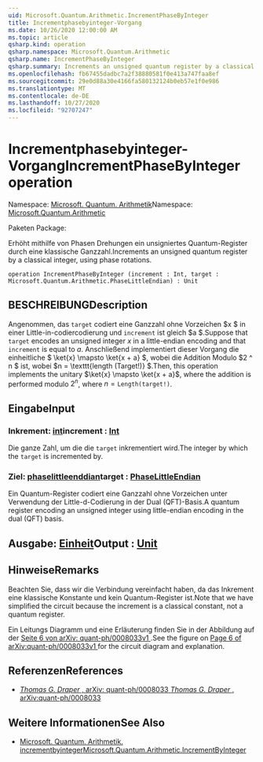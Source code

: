 ```yaml
---
uid: Microsoft.Quantum.Arithmetic.IncrementPhaseByInteger
title: Incrementphasebyinteger-Vorgang
ms.date: 10/26/2020 12:00:00 AM
ms.topic: article
qsharp.kind: operation
qsharp.namespace: Microsoft.Quantum.Arithmetic
qsharp.name: IncrementPhaseByInteger
qsharp.summary: Increments an unsigned quantum register by a classical integer, using phase rotations.
ms.openlocfilehash: fb67455dadbc7a2f38880581f0e413a747faa8ef
ms.sourcegitcommit: 29e0d88a30e4166fa580132124b0eb57e1f0e986
ms.translationtype: MT
ms.contentlocale: de-DE
ms.lasthandoff: 10/27/2020
ms.locfileid: "92707247"
---
```

# <a name="incrementphasebyinteger-operation"></a><span data-ttu-id="100d2-102">Incrementphasebyinteger-Vorgang</span><span class="sxs-lookup"><span data-stu-id="100d2-102">IncrementPhaseByInteger operation</span></span>

<span data-ttu-id="100d2-103">Namespace: [Microsoft. Quantum. Arithmetik](xref:Microsoft.Quantum.Arithmetic)</span><span class="sxs-lookup"><span data-stu-id="100d2-103">Namespace: [Microsoft.Quantum.Arithmetic](xref:Microsoft.Quantum.Arithmetic)</span></span>

<span data-ttu-id="100d2-104">Paketen [](https://nuget.org/packages/)</span><span class="sxs-lookup"><span data-stu-id="100d2-104">Package: [](https://nuget.org/packages/)</span></span>


<span data-ttu-id="100d2-105">Erhöht mithilfe von Phasen Drehungen ein unsigniertes Quantum-Register durch eine klassische Ganzzahl.</span><span class="sxs-lookup"><span data-stu-id="100d2-105">Increments an unsigned quantum register by a classical integer, using phase rotations.</span></span>

```qsharp
operation IncrementPhaseByInteger (increment : Int, target : Microsoft.Quantum.Arithmetic.PhaseLittleEndian) : Unit
```


## <a name="description"></a><span data-ttu-id="100d2-106">BESCHREIBUNG</span><span class="sxs-lookup"><span data-stu-id="100d2-106">Description</span></span>

<span data-ttu-id="100d2-107">Angenommen, das `target` codiert eine Ganzzahl ohne Vorzeichen $x $ in einer Little-in-codiercodierung und `increment` ist gleich $a $.</span><span class="sxs-lookup"><span data-stu-id="100d2-107">Suppose that `target` encodes an unsigned integer $x$ in a little-endian encoding and that `increment` is equal to $a$.</span></span>
<span data-ttu-id="100d2-108">Anschließend implementiert dieser Vorgang die einheitliche $ \ket{x} \mapsto \ket{x + a} $, wobei die Addition Modulo $2 ^ n $ ist, wobei $n = \texttt{length (Target!)} $.</span><span class="sxs-lookup"><span data-stu-id="100d2-108">Then, this operation implements the unitary $\ket{x} \mapsto \ket{x + a}$, where the addition is performed modulo $2^n$, where $n = \texttt{Length(target!)}$.</span></span>

## <a name="input"></a><span data-ttu-id="100d2-109">Eingabe</span><span class="sxs-lookup"><span data-stu-id="100d2-109">Input</span></span>

### <a name="increment--int"></a><span data-ttu-id="100d2-110">Inkrement: [int](xref:microsoft.quantum.lang-ref.int)</span><span class="sxs-lookup"><span data-stu-id="100d2-110">increment : [Int](xref:microsoft.quantum.lang-ref.int)</span></span>

<span data-ttu-id="100d2-111">Die ganze Zahl, um die die `target` inkrementiert wird.</span><span class="sxs-lookup"><span data-stu-id="100d2-111">The integer by which the `target` is incremented by.</span></span>


### <a name="target--phaselittleendian"></a><span data-ttu-id="100d2-112">Ziel: [phaselittleenddian](xref:Microsoft.Quantum.Arithmetic.PhaseLittleEndian)</span><span class="sxs-lookup"><span data-stu-id="100d2-112">target : [PhaseLittleEndian](xref:Microsoft.Quantum.Arithmetic.PhaseLittleEndian)</span></span>

<span data-ttu-id="100d2-113">Ein Quantum-Register codiert eine Ganzzahl ohne Vorzeichen unter Verwendung der Little-d-Codierung in der Dual (QFT)-Basis.</span><span class="sxs-lookup"><span data-stu-id="100d2-113">A quantum register encoding an unsigned integer using little-endian encoding in the dual (QFT) basis.</span></span>



## <a name="output--unit"></a><span data-ttu-id="100d2-114">Ausgabe: [Einheit](xref:microsoft.quantum.lang-ref.unit)</span><span class="sxs-lookup"><span data-stu-id="100d2-114">Output : [Unit](xref:microsoft.quantum.lang-ref.unit)</span></span>



## <a name="remarks"></a><span data-ttu-id="100d2-115">Hinweise</span><span class="sxs-lookup"><span data-stu-id="100d2-115">Remarks</span></span>

<span data-ttu-id="100d2-116">Beachten Sie, dass wir die Verbindung vereinfacht haben, da das Inkrement eine klassische Konstante und kein Quantum-Register ist.</span><span class="sxs-lookup"><span data-stu-id="100d2-116">Note that we have simplified the circuit because the increment is a classical constant, not a quantum register.</span></span>

<span data-ttu-id="100d2-117">Ein Leitungs Diagramm und eine Erläuterung finden Sie in der Abbildung auf der [ Seite 6 von arXiv: quant-ph/0008033v1 ](https://arxiv.org/pdf/quant-ph/0008033.pdf#page=6) .</span><span class="sxs-lookup"><span data-stu-id="100d2-117">See the figure on [ Page 6 of arXiv:quant-ph/0008033v1 ](https://arxiv.org/pdf/quant-ph/0008033.pdf#page=6) for the circuit diagram and explanation.</span></span>

## <a name="references"></a><span data-ttu-id="100d2-118">Referenzen</span><span class="sxs-lookup"><span data-stu-id="100d2-118">References</span></span>

- [<span data-ttu-id="100d2-119">*Thomas G. Draper* , arXiv: quant-ph/0008033</span><span class="sxs-lookup"><span data-stu-id="100d2-119"> *Thomas G. Draper* , arXiv:quant-ph/0008033</span></span>](https://arxiv.org/pdf/quant-ph/0008033v1.pdf)

## <a name="see-also"></a><span data-ttu-id="100d2-120">Weitere Informationen</span><span class="sxs-lookup"><span data-stu-id="100d2-120">See Also</span></span>

- [<span data-ttu-id="100d2-121">Microsoft. Quantum. Arithmetik. incrementbyinteger</span><span class="sxs-lookup"><span data-stu-id="100d2-121">Microsoft.Quantum.Arithmetic.IncrementByInteger</span></span>](xref:Microsoft.Quantum.Arithmetic.IncrementByInteger)